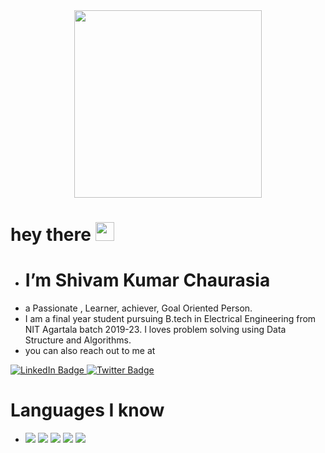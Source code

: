    <div id="header" align="center">
    <img src="https://media.giphy.com/media/qgQUggAC3Pfv687qPC/giphy.gif" width="300"/>
    </div>
   <h1  >
  hey there
  
  <img src="https://media.giphy.com/media/hvRJCLFzcasrR4ia7z/giphy.gif" width="30px"/>
  </h1>

- # I’m ****Shivam Kumar Chaurasia**** 
-  a Passionate , Learner, achiever,  Goal Oriented Person.
-  I am a final year student pursuing B.tech in Electrical Engineering from NIT Agartala batch 2019-23. I loves problem solving using Data Structure and Algorithms.
-  you can also reach out to me at
 <div id="badges">
  <a href="https://www.linkedin.com/in/shivam-kumar-106283203/">
    <img src="https://img.shields.io/badge/LinkedIn-blue?style=for-the-badge&logo=linkedin&logoColor=white" alt="LinkedIn Badge"/>
  </a>
  
  <a href="https://twitter.com/I_m_Shivamkumar">
    <img src="https://img.shields.io/badge/Twitter-blue?style=for-the-badge&logo=twitter&logoColor=white" alt="Twitter Badge"/>
  </a>
</div>

# Languages I know
- ![](https://img.shields.io/badge/-<C>-informational?style=flat&logo=<LOGO_NAME>&logoColor=white&color=2bbc8a)
 ![](https://img.shields.io/badge/-<C++>-informational?style=flat&logo=<LOGO_NAME>&logoColor=white&color=2bbc8a)
 ![](https://img.shields.io/badge/-<HTML>-informational?style=flat&logo=<LOGO_NAME>&logoColor=white&color=2bbc8a)
 ![](https://img.shields.io/badge/-<CSS>-informational?style=flat&logo=<LOGO_NAME>&logoColor=white&color=2bbc8a)
 ![](https://img.shields.io/badge/-<JAVASCRIPT>-informational?style=flat&logo=<LOGO_NAME>&logoColor=white&color=2bbc8a)

<!---
shivamchaurasia07/shivamchaurasia07 is a ✨ special ✨ repository because its `README.md` (this file) appears on your GitHub profile.
You can click the Preview link to take a look at your changes.
--->
